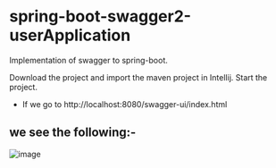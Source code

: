 # spring-boot-swagger2-userApplication
Implementation of swagger to spring-boot.

Download the project and import the maven project in Intellij. Start the project. 

* If we go to http://localhost:8080/swagger-ui/index.html
## we see the following:-

![image](https://i.postimg.cc/GtKHybnL/Screenshot-from-2022-11-23-14-15-47.png)
